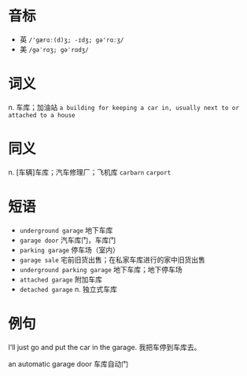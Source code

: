 # 音标

- 英 `/'gærɑː(d)ʒ; -ɪdʒ; gə'rɑːʒ/`
- 美 `/gəˈrɑʒ; gəˈrɑdʒ/`

# 词义

n. 车库；加油站
`a building for keeping a car in, usually next to or attached to a house`

# 同义

n. [车辆]车库；汽车修理厂；飞机库
`carbarn` `carport`

# 短语

- `underground garage` 地下车库
- `garage door` 汽车库门，车库门
- `parking garage` 停车场（室内）
- `garage sale` 宅前旧货出售；在私家车库进行的家中旧货出售
- `underground parking garage` 地下车库；地下停车场
- `attached garage` 附加车库
- `detached garage` n. 独立式车库

# 例句

I’ll just go and put the car in the garage.
我把车停到车库去。

an automatic garage door
车库自动门


